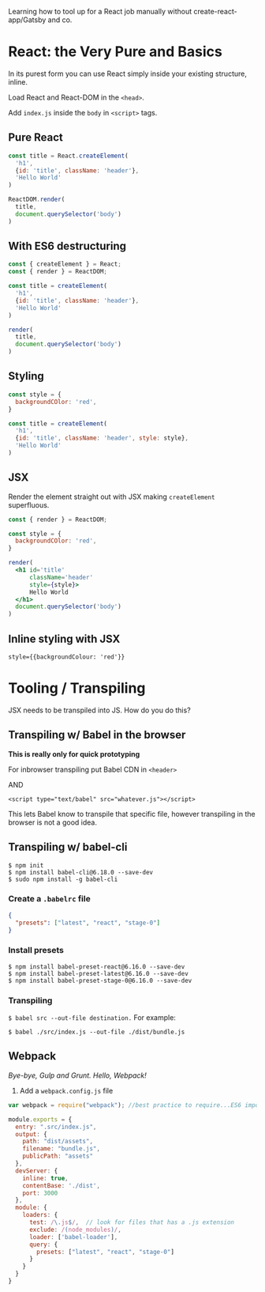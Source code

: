 Learning how to tool up for a React job manually without create-react-app/Gatsby and co.

# React: the Very Pure and Basics

In its purest form you can use React simply inside your existing structure, inline.

Load React and React-DOM in the `<head>`.

Add `index.js` inside the `body` in `<script>` tags.

## Pure React
```javascript
const title = React.createElement(
  'h1',
  {id: 'title', className: 'header'},
  'Hello World'
)

ReactDOM.render(
  title,
  document.querySelector('body')
)
```

## With ES6 destructuring

```javascript
const { createElement } = React;
const { render } = ReactDOM;

const title = createElement(
  'h1',
  {id: 'title', className: 'header'},
  'Hello World'
)

render(
  title,
  document.querySelector('body')
)
```

## Styling

```javascript
const style = {
  backgroundCOlor: 'red',
}

const title = createElement(
  'h1',
  {id: 'title', className: 'header', style: style},
  'Hello World'
)
```

## JSX

Render the element straight out with JSX making `createElement` superfluous.

```jsx
const { render } = ReactDOM;

const style = {
  backgroundCOlor: 'red',
}

render(
  <h1 id='title'
      className='header'
      style={style}>
      Hello World
  </h1>
  document.querySelector('body')
)
```

## Inline styling with JSX

`style={{backgroundColour: 'red'}}`

# Tooling / Transpiling
JSX needs to be transpiled into JS. How do you do this?

## Transpiling w/ Babel in the browser

**This is really only for quick prototyping**

For inbrowser transpiling put Babel CDN in `<header>`

AND

`<script type="text/babel" src="whatever.js"></script>`

This lets Babel know to transpile that specific file, however transpiling in the browser is not a good idea.

## Transpiling w/ babel-cli

```
$ npm init
$ npm install babel-cli@6.18.0 --save-dev
$ sudo npm install -g babel-cli
```
### Create a `.babelrc` file

```json
{
  "presets": ["latest", "react", "stage-0"]
}
```

### Install presets

```
$ npm install babel-preset-react@6.16.0 --save-dev
$ npm install babel-preset-latest@6.16.0 --save-dev
$ npm install babel-preset-stage-0@6.16.0 --save-dev
```
### Transpiling

`$ babel src --out-file destination.` For example: 

```
$ babel ./src/index.js --out-file ./dist/bundle.js
```

## Webpack
_Bye-bye, Gulp and Grunt. Hello, Webpack!_

1. Add a `webpack.config.js` file

```javascript
var webpack = require("webpack"); //best practice to require...ES6 import

module.exports = {
  entry: ".src/index.js",
  output: {
    path: "dist/assets",
    filename: "bundle.js",
    publicPath: "assets"
  },
  devServer: {
    inline: true,
    contentBase: './dist',
    port: 3000
  },
  module: {
    loaders: {
      test: /\.js$/,  // look for files that has a .js extension
      exclude: /(node_modules)/,
      loader: ['babel-loader'],
      query: {
        presets: ["latest", "react", "stage-0"]
      }
    }
  }
}
```